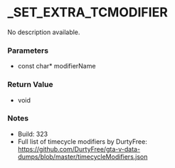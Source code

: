 # _SET_EXTRA_TCMODIFIER

No description available.

### Parameters
* const char* modifierName

### Return Value
* void

### Notes
* Build: 323
* Full list of timecycle modifiers by DurtyFree: https://github.com/DurtyFree/gta-v-data-dumps/blob/master/timecycleModifiers.json

